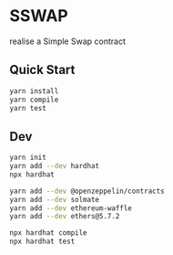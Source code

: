 # SSWAP

realise a Simple Swap contract

## Quick Start

```sh
yarn install
yarn compile
yarn test
```

## Dev

```sh
yarn init
yarn add --dev hardhat
npx hardhat

yarn add --dev @openzeppelin/contracts
yarn add --dev solmate
yarn add --dev ethereum-waffle
yarn add --dev ethers@5.7.2

npx hardhat compile
npx hardhat test
```
